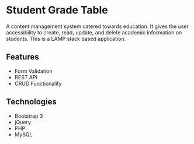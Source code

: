 # Student Grade Table

A content management system catered towards education. It gives the user accessibility to create, read, update, and delete academic information on students. This is a LAMP stack based application.

## Features

- Form Validation
- REST API
- CRUD Functionality

## Technologies

- Bootstrap 3
- jQuery
- PHP
- MySQL